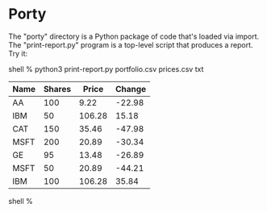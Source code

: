 # Porty
The "porty" directory is a Python package of code that's loaded via 
import.  The "print-report.py" program is a top-level script that
produces a report.  Try it:

shell % python3 print-report.py portfolio.csv prices.csv txt

| **Name** | **Shares** | **Price** | **Change** |
|----------|------------|-----------|------------|
| AA       | 100        | 9.22      | -22.98     |
| IBM      | 50         | 106.28    | 15.18      |
| CAT      | 150        | 35.46     | -47.98     |
| MSFT     | 200        | 20.89     | -30.34     |
| GE       | 95         | 13.48     | -26.89     |
| MSFT     | 50         | 20.89     | -44.21     |
| IBM      | 100        | 106.28    | 35.84      |

shell %

